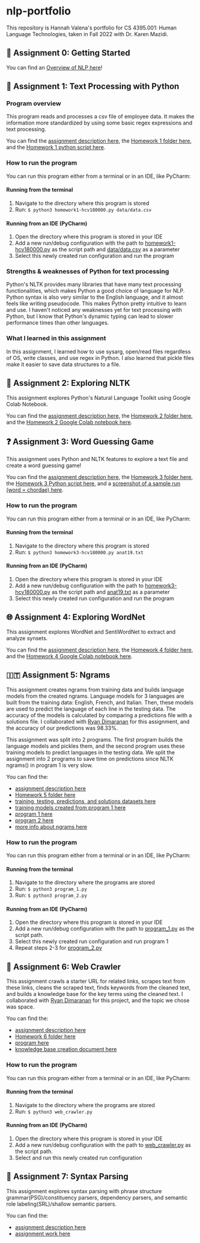 # nlp-portfolio
This repository is Hannah Valena's portfolio for CS 4395.001: Human Language Technologies, taken in Fall 2022 with Dr. Karen Mazidi.

## 🌱 Assignment 0: Getting Started
You can find an [Overview of NLP here](Overview-Of-NLP.pdf)! 

## 📝 Assignment 1: Text Processing with Python
### Program overview
This program reads and processes a csv file of employee data. It makes the information more standardized by using
some basic regex expressions and text processing.  
  
You can find the [assignment description here](Homework1-TextProcessing/portfolio-component-1-instructions.pdf), the
[Homework 1 folder here](Homework1-TextProcessing), and the [Homework 1 python script here](Homework1-TextProcessing/homework1-hcv180000.py).
### How to run the program
You can run this program either from a terminal or in an IDE, like PyCharm:
#### Running from the terminal
1. Navigate to the directory where this program is stored
2. Run: `$ python3 homework1-hcv180000.py data/data.csv`  

#### Running from an IDE (PyCharm)
1. Open the directory where this program is stored in your IDE
2. Add a new run/debug configuration with the path to [homework1-hcv180000.py](Homework1-TextProcessing/homework1-hcv180000.py) as 
the script path and [data/data.csv](Homework1-TextProcessing/data/data.csv) as a parameter
3. Select this newly created run configuration and run the program  

### Strengths & weaknesses of Python for text processing
Python's NLTK provides many libraries that have many text processing functionalities, which makes Python a good choice
of language for NLP. Python syntax is also very similar to the English language, and it almost feels like writing
pseudocode. This makes Python pretty intuitive to learn and use. I haven't noticed any weaknesses yet for text 
processing with Python, but I know that Python's dynamic typing can lead to slower performance times than other
languages.  

### What I learned in this assignment
In this assignment, I learned how to use sysarg, open/read files regardless of OS, write classes, and use regex in
Python. I also learned that pickle files make it easier to save data structures to a file.  
  
## 🚀 Assignment 2: Exploring NLTK
This assignment explores Python's Natural Language Toolkit using Google Colab Notebook.  
  
You can find the [assignment description here](Homework2-ExploringNLTK/portfolio-component2-instructions.pdf), the [Homework 2 folder here](Homework2-ExploringNLTK), and the [Homework 2 Google Colab notebook here](Homework2-ExploringNLTK/cs4395_001_assignment2_hcv180000.ipynb).  
  
## ❓ Assignment 3: Word Guessing Game
This assignment uses Python and NLTK features to explore a text file and create a word guessing game!  
  
You can find the [assignment description here](Homework3-GuessingGame/cs4395-001-assignment3-instructions.pdf), the [Homework 3 folder here](Homework3-GuessingGame), the [Homework 3 Python script here](Homework3-GuessingGame/homework3-hcv180000.py), and a [screenshot of a sample run (word = chordae) here](Homework3-GuessingGame/homework3-sample-run-chordae.png).
  
### How to run the program
You can run this program either from a terminal or in an IDE, like PyCharm:
#### Running from the terminal
1. Navigate to the directory where this program is stored
2. Run: `$ python3 homework3-hcv180000.py anat19.txt`  

#### Running from an IDE (PyCharm)
1. Open the directory where this program is stored in your IDE
2. Add a new run/debug configuration with the path to [homework3-hcv180000.py](Homework3-GuessingGame/homework3-hcv180000.py) as 
the script path and [anat19.txt](Homework3-GuessingGame/anat19.txt) as a parameter
3. Select this newly created run configuration and run the program

## 🌐 Assignment 4: Exploring WordNet 
This assignment explores WordNet and SentiWordNet to extract and analyze synsets.  
  
You can find the [assignment description here](Homework4-WordNet/homework4-instructions.pdf), the [Homework 4 folder here](Homework4-WordNet), and the [Homework 4 Google Colab notebook here](Homework4-WordNet/cs4395_001_assignment4_hcv180000.ipynb).

## 🇮🇹 Assignment 5: Ngrams
This assignment creates ngrams from training data and builds language models from the created ngrams. Language models for 3 languages are built
from the training data: English, French, and Italian. Then, these models are used to predict the language of each line in the testing data. 
The accuracy of the models is calculated by comparing a predictions file with a solutions file. I collaborated with [Ryan Dimaranan](https://github.com/ryannd) for this
assignment, and the accuracy of our predictions was 98.33%.  
  
This assignment was split into 2 programs. The first program builds the language models and pickles them, and the second program uses these
training models to predict languages in the testing data. We split the assignment into 2 programs to save time on predictions
since NLTK ngrams() in program 1 is very slow.  
  
You can find the:
- [assignment description here](Homework5-NgramLanguagePrediction/cs4395-001-assignment5-instructions.pdf)
- [Homework 5 folder here](Homework5-NgramLanguagePrediction)
- [training, testing, predictions, and solutions datasets here](Homework5-NgramLanguagePrediction/ngrams/ngram_files)
- [training models created from program 1 here](Homework5-NgramLanguagePrediction/ngrams/dicts)
- [program 1 here](Homework5-NgramLanguagePrediction/ngrams/program_1.py)
- [program 2 here](Homework5-NgramLanguagePrediction/ngrams/program_2.py)
- [more info about ngrams here](Homework5-NgramLanguagePrediction/ngrams_narrative.pdf)

### How to run the program
You can run this program either from a terminal or in an IDE, like PyCharm:
#### Running from the terminal
1. Navigate to the directory where the programs are stored
2. Run: `$ python3 program_1.py`
3. Run: `$ python3 program_2.py`

#### Running from an IDE (PyCharm)
1. Open the directory where this program is stored in your IDE
2. Add a new run/debug configuration with the path to [program_1.py](Homework5-NgramLanguagePrediction/ngrams/program_1.py) as 
the script path.
3. Select this newly created run configuration and run program 1
4. Repeat steps 2-3 for [program_2.py](Homework5-NgramLanguagePrediction/ngrams/program_2.py)

## 🌌 Assignment 6: Web Crawler
This assignment crawls a starter URL for related links, scrapes text from these links, cleans the scraped text, finds keywords from the cleaned text,
and builds a knowledge base for the key terms using the cleaned text. I collaborated with [Ryan Dimaranan](https://github.com/ryannd) for this project, and the topic we chose was space.  
  
You can find the:
- [assignment description here](Homework6-WebCrawler/WebCrawler-Assignment-Instructions.pdf)
- [Homework 6 folder here](Homework6-WebCrawler)
- [program here](Homework6-WebCrawler/web_crawler.py)
- [knowledge base creation document here](Homework6-WebCrawler/WebCrawler-KnowledgeBase.pdf)  
  
### How to run the program
You can run this program either from a terminal or in an IDE, like PyCharm:
#### Running from the terminal
1. Navigate to the directory where the programs are stored
2. Run: `$ python3 web_crawler.py`

#### Running from an IDE (PyCharm)
1. Open the directory where this program is stored in your IDE
2. Add a new run/debug configuration with the path to [web_crawler.py](Homework6-WebCrawler/web_crawler.py) as 
the script path.
3. Select and run this newly created run configuration

## 📓 Assignment 7: Syntax Parsing
This assignment explores syntax parsing with phrase structure grammar(PSG)/constituency parsers, dependency parsers, and semantic role labeling(SRL)/shallow semantic parsers.  
  
You can find the:
- [assignment description here](Homework7-SyntaxParsing/sentence-parsing-instructions.pdf)
- [assignment work here](Homework7-SyntaxParsing/syntax-parsing-hcv180000.pdf)
